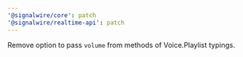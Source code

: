 ```yaml
---
'@signalwire/core': patch
'@signalwire/realtime-api': patch
---
```


Remove option to pass `volume` from methods of Voice.Playlist typings.
